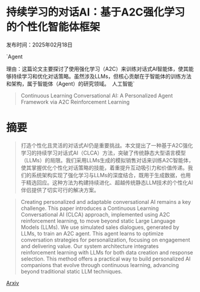 # 持续学习的对话AI：基于A2C强化学习的个性化智能体框架

发布时间：2025年02月18日

`Agent

理由：这篇论文主要探讨了使用强化学习（A2C）来训练对话式AI智能体，使其能够持续学习和优化对话策略。虽然涉及LLMs，但核心贡献在于智能体的训练方法和架构，属于智能体（Agent）的研究领域。` `人工智能`

> Continuous Learning Conversational AI: A Personalized Agent Framework via A2C Reinforcement Learning

# 摘要

> 打造个性化且灵活的对话式AI仍是重要挑战。本文提出了一种基于A2C强化学习的持续学习对话式AI（CLCA）方法，突破了传统静态大型语言模型（LLMs）的局限。我们采用LLMs生成的模拟销售对话来训练A2C智能体，使其掌握优化个性化对话策略的技能，着重提升互动吸引力和价值传递。我们的系统架构实现了强化学习与LLMs的深度结合，既用于生成数据，也用于精选回应。这种方法为构建持续进化、超越传统静态LLM技术的个性化AI伴侣提供了切实可行的解决方案。

> Creating personalized and adaptable conversational AI remains a key challenge. This paper introduces a Continuous Learning Conversational AI (CLCA) approach, implemented using A2C reinforcement learning, to move beyond static Large Language Models (LLMs). We use simulated sales dialogues, generated by LLMs, to train an A2C agent. This agent learns to optimize conversation strategies for personalization, focusing on engagement and delivering value. Our system architecture integrates reinforcement learning with LLMs for both data creation and response selection. This method offers a practical way to build personalized AI companions that evolve through continuous learning, advancing beyond traditional static LLM techniques.

[Arxiv](https://arxiv.org/abs/2502.12876)